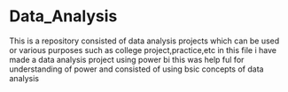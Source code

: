 # Data_Analysis
This is a repository consisted of data analysis projects which can be used or various purposes such as college project,practice,etc
in this file i have made a data analysis project using power bi this was help ful for understanding of power and consisted of using bsic concepts of data analysis
